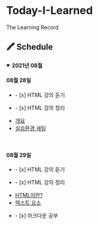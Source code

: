 # Today-I-Learned

The Learning Record

## 🖍 Schedule

<details open>
<summary><b>2021년 08월</b></summary>

  <h4>08월 28일</h4>
  <ul><li>- [x] HTML 강의 듣기 </li></ul>
  <ul><li>- [x] HTML 강의 정리 </li></ul>
  <ul>
    <li><a href="https://github.com/canmarkme/Today-ILearned/blob/main/HTML/outline.md">개요</a></li>
    <li><a href="https://github.com/canmarkme/Today-ILearned/blob/main/HTML/settings.md">실습환경 세팅</a></li>
  </ul>
<br>
  <h4>08월 29일</h4>
  <ul><li>- [x] HTML 강의 듣기 </li></ul>
  <ul><li>- [x] HTML 강의 정리 </li></ul>
  <ul>
    <li><a href="https://github.com/canmarkme/Today-ILearned/blob/main/HTML/what_is_HTML.md">HTML이란?</a></li>
    <li><a href="https://github.com/canmarkme/Today-ILearned/blob/main/HTML/elements.md">텍스트 요소</a></li>
  </ul>
  <ul><li>- [x] 마크다운 공부 </li></ul>
</details>
